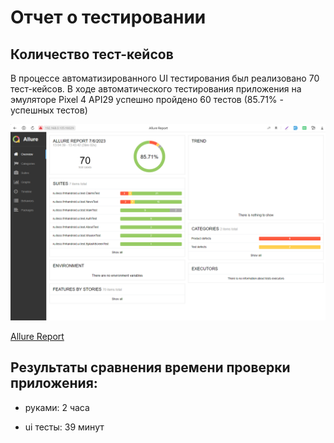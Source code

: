 # Отчет о тестировании

## Количество тест-кейсов
В процессе автоматизированного UI тестирования был реализовано 70 тест-кейсов.
В ходе автоматического тестирования приложения на эмуляторе Pixel 4 API29
успешно пройдено 60 тестов (85.71% - успешных тестов)

![](https://github.com/VisYar/ProjectQA39v2/blob/master/2023-07-06_14h28_10.png)

[Allure Report](https://github.com/VisYar/ProjectQA39v2/blob/master/allure-results.rar)

## Результаты сравнения времени проверки приложения:

- руками: 2 часа

- ui тесты: 39 минут
